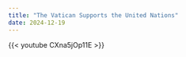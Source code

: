 ```yaml
---
title: "The Vatican Supports the United Nations"
date: 2024-12-19
---
```


{{< youtube CXna5jOp11E >}}
